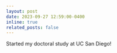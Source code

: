 ```yaml
---
layout: post
date: 2023-09-27 12:59:00-0400
inline: true
related_posts: false
---
```


Started my doctoral study at UC San Diego!
